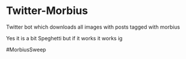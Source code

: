 # Twitter-Morbius
Twitter bot which downloads all images with posts tagged with morbius

Yes it is a bit Speghetti but if it works it works ig

#MorbiusSweep
